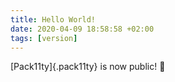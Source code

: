 ```yaml
---
title: Hello World!
date: 2020-04-09 18:58:58 +02:00
tags: [version]
---
```


[Pack11ty]{.pack11ty} is now public! 🎉
